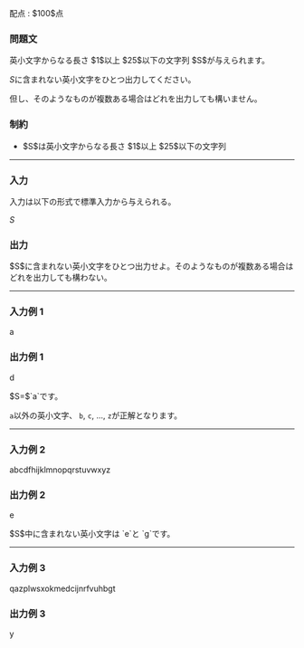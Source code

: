 
<div>

<span>

<span>

<p>
配点 : $100$点
</p>

<div>

<section>

### **問題文**

<p>
英小文字からなる長さ $1$以上 $25$以下の文字列 $S$が与えられます。

$S$に含まれない英小文字をひとつ出力してください。

但し、そのようなものが複数ある場合はどれを出力しても構いません。
</p>

</section>

</div>

<div>

<section>

### **制約**

<ul>

<li>
$S$は英小文字からなる長さ $1$以上 $25$以下の文字列
</li>

</ul>

</section>

</div>

---

<div>

<div>

<section>

### **入力**

<p>
入力は以下の形式で標準入力から与えられる。
</p>

<div>

$S$
</div>

</section>

</div>

<div>

<section>

### **出力**

<p>
$S$に含まれない英小文字をひとつ出力せよ。そのようなものが複数ある場合はどれを出力しても構わない。
</p>

</section>

</div>

</div>

---

<div>

<section>

### **入力例 1**

<div>

a

</div>

</section>

</div>

<div>

<section>

### **出力例 1**

<div>

d

</div>

<p>
$S=$`a`です。

`a`以外の英小文字、 `b`, `c`, ..., `z`が正解となります。
</p>

</section>

</div>

---

<div>

<section>

### **入力例 2**

<div>

abcdfhijklmnopqrstuvwxyz

</div>

</section>

</div>

<div>

<section>

### **出力例 2**

<div>

e

</div>

<p>
$S$中に含まれない英小文字は `e`と `g`です。
</p>

</section>

</div>

---

<div>

<section>

### **入力例 3**

<div>

qazplwsxokmedcijnrfvuhbgt

</div>

</section>

</div>

<div>

<section>

### **出力例 3**

<div>

y

</div>

</section>

</div>

</span>

</span>

</div>
